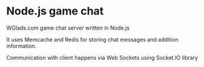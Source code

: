 # Node.js game chat

WGlads.com game chat server written in Node.js

It uses Memcache and Redis for storing chat messages and addition information.

Communication with client happens via Web Sockets using Socket.IO library